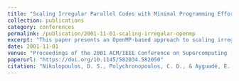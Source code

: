 ```yaml
---
title: "Scaling Irregular Parallel Codes with Minimal Programming Effort"
collection: publications
category: conferences
permalink: /publication/2001-11-01-scaling-irregular-openmp
excerpt: "This paper presents an OpenMP-based approach to scaling irregular parallel codes with minimal programming effort, matching MPI performance on benchmark applications. **Best Paper Award Nominee**"
date: 2001-11-01
venue: "Proceedings of the 2001 ACM/IEEE Conference on Supercomputing (SC)"
paperurl: "https://doi.org/10.1145/582034.582050"
citation: "Nikolopoulos, D. S., Polychronopoulos, C. D., & Ayguadé, E. (2001). \"Scaling Irregular Parallel Codes with Minimal Programming Effort.\" *SC '01*. https://doi.org/10.1145/582034.582050"
---
```

